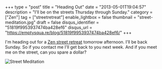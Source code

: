 +++
type = "post"
title = "Heading Out"
date = "2013-05-01T19:04:57"
description = "I'll be on the streets Thursday through Sunday."
category = ["Zen"]
tag = ["streetretreat"]
enable_lightbox = false
thumbnail = "street-meditation.jpg"
draft = false
disqus_identifier = "51819f9953937474ba428ef6"
disqus_url = "https://emptysqua.re/blog/51819f9953937474ba428ef6/"
+++

<p>I'm heading out for a <a href="/begging/">Zen street retreat</a> tomorrow afternoon. I'll be back Sunday. So if you contact me I'll get back to you next week. And if you meet me on the street, can you spare a dollar?</p>
<p><img style="display:block; margin-left:auto; margin-right:auto;" src="street-meditation.jpg" alt="Street Meditation" title="street-meditation.jpg" border="0"   /></p>
